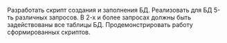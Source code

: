 Разработать скрипт создания и заполнения БД. Реализовать для БД 5-ть различных запросов. В 2-х и более запросах должны быть задействованы все таблицы БД. Продемонстрировать работу сформированных скриптов.
